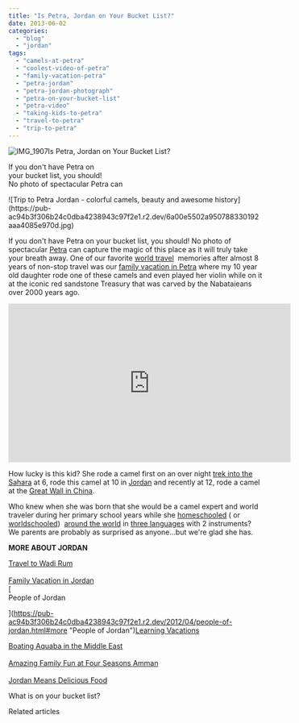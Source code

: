 ```yaml
---
title: "Is Petra, Jordan on Your Bucket List?"
date: 2013-06-02
categories: 
  - "blog"
  - "jordan"
tags: 
  - "camels-at-petra"
  - "coolest-video-of-petra"
  - "family-vacation-petra"
  - "petra-jordan"
  - "petra-jordan-photograph"
  - "petra-on-your-bucket-list"
  - "petra-video"
  - "taking-kids-to-petra"
  - "travel-to-petra"
  - "trip-to-petra"
---
```


![IMG_1907](https://pub-ac94b3f306b24c0dba4238943c97f2e1.r2.dev/6a00e5502a9507883301901ce5ac03970b.jpg)Is Petra, Jordan on Your Bucket List?  
  
If you don't have Petra on  
your bucket list, you should!  
No photo of spectacular Petra can

<!--more--> ![Trip to Petra Jordan - colorful camels, beauty and awesome history](https://pub-ac94b3f306b24c0dba4238943c97f2e1.r2.dev/6a00e5502a950788330192aaa4085e970d.jpg)  
  
If you don't have Petra on your bucket list, you should! No photo of spectacular [Petra](https://pub-ac94b3f306b24c0dba4238943c97f2e1.r2.dev/2011/08/sand-art-in-jordan.html "Petra") can capture the magic of this place as it will truly take your breath away. One of our favorite [world travel](https://pub-ac94b3f306b24c0dba4238943c97f2e1.r2.dev/2012/01/amazing-family-world-tour.html "world travel with kids")  memories after almost 8 years of non-stop travel was our [family vacation in Petra](https://pub-ac94b3f306b24c0dba4238943c97f2e1.r2.dev/2011/06/family-vacation-petra-wow-.html "family vacation petra jordan") where my 10 year old daughter rode one of these camels and even played her violin while on it at the iconic red sandstone Treasury that was carved by the Nabataieans over 2000 years ago.  
  
  

<iframe src="http://www.youtube.com/embed/Vobwwib8dic?rel=0" frameborder="0" height="315" width="560"></iframe>

  
  
How lucky is this kid? She rode a camel first on an over night [trek into the Sahara](https://pub-ac94b3f306b24c0dba4238943c97f2e1.r2.dev/2007/04/sahara-rainbow.html "best camel trek sahara ") at 6, rode this camel at 10 in [Jordan](https://pub-ac94b3f306b24c0dba4238943c97f2e1.r2.dev/2011/05/jordan-family-travel-is-it-safe.html "travel to Jordan") and recently at 12, rode a camel at the [Great Wall in China](https://pub-ac94b3f306b24c0dba4238943c97f2e1.r2.dev/2012/12/the-great-wall-of-china.html "great wall in china").  
  
Who knew when she was born that she would be a camel expert and world traveler during her primary school years while she [homeschooled](https://pub-ac94b3f306b24c0dba4238943c97f2e1.r2.dev/2010/04/family-travel-homeschool-education-global-students-lifestyle-design-location-independent-4hww-around.html "homeschool and travel") ( or [worldschooled](https://pub-ac94b3f306b24c0dba4238943c97f2e1.r2.dev/2013/01/world-school-education-at-its-best-.html/ "world school or unschool and travel"))  [around the world](https://pub-ac94b3f306b24c0dba4238943c97f2e1.r2.dev/2012/12/around-the-world-family-travel.html "around the world family travel") in [three languages](https://pub-ac94b3f306b24c0dba4238943c97f2e1.r2.dev/2012/11/multilingual-learning-reading-in-3-languages.html "multilingual reading and literature") with 2 instruments? We parents are probably as surprised as anyone...but we're glad she has.  
  
**MORE ABOUT JORDAN**  
  
[Travel to Wadi Rum](https://pub-ac94b3f306b24c0dba4238943c97f2e1.r2.dev/2012/07/wadi-rum-jordan.html "wadi rum")  
[  
Family Vacation in Jordan](https://pub-ac94b3f306b24c0dba4238943c97f2e1.r2.dev/2011/05/jordan-tourismsmartest-.html#more "family vacation in Jordan")  
[  
People of Jordan  
  
](https://pub-ac94b3f306b24c0dba4238943c97f2e1.r2.dev/2012/04/people-of-jordan.html#more "People of Jordan")[Learning Vacations](https://pub-ac94b3f306b24c0dba4238943c97f2e1.r2.dev/2011/09/learning-vacations-educational-trips-that-teach-kids.html#more "learning vacations")  
  
[Boating Aquaba in the Middle East](https://pub-ac94b3f306b24c0dba4238943c97f2e1.r2.dev/2012/09/boating-aqaba-in-the-middle-east.html "boating Aquaba in the middle east")  
[  
Amazing Family Fun at Four Seasons Amman](https://pub-ac94b3f306b24c0dba4238943c97f2e1.r2.dev/2011/07/amazing-family-fun-at-four-seasons-amman.html#more "Amazing family fun at four seasons amman")  
[  
Jordan Means Delicious Food](https://pub-ac94b3f306b24c0dba4238943c97f2e1.r2.dev/2012/03/jordan-means-delicious-food.html#more "Jordan means delicious food")  
  
What is on your bucket list?  

Related articles

